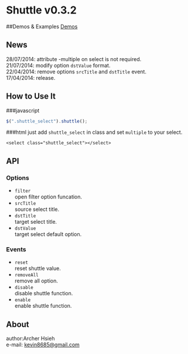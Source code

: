 Shuttle v0.3.2
============
##Demos & Examples
[Demos](http://archerproxyserver.appspot.com/jquery-shuttle/examples/index.html)

## News
28/07/2014: attribute -multiple on select is not required.<br/>
21/07/2014: modify option `dstValue` format.<br/>
22/04/2014: remove options `srcTitle` and `dstTitle` event.<br/>
17/04/2014: release.

## How to Use It
###javascript
``` javascript
$(".shuttle_select").shuttle();
```
###html
just add `shuttle_select` in class and set `multiple` to your select.
```
<select class="shuttle_select"></select>
```
## API
### Options
- `filter` <br/>open filter option funcation.
- `srcTitle` <br/>source select title.
- `dstTitle` <br/>target select title.
- `dstValue` <br/>target select default option.

### Events
- `reset` <br/>reset shuttle value.
- `removeAll` <br/>remove all option.
- `disable` <br/>disable shuttle function.
- `enable` <br/>enable shuttle function.

## About
author:Archer Hsieh<br/>
e-mail: kevin8685@gmail.com
